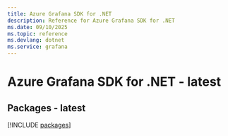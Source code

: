 ```yaml
---
title: Azure Grafana SDK for .NET
description: Reference for Azure Grafana SDK for .NET
ms.date: 09/10/2025
ms.topic: reference
ms.devlang: dotnet
ms.service: grafana
---
```

# Azure Grafana SDK for .NET - latest
## Packages - latest
[!INCLUDE [packages](grafana-index.md)]